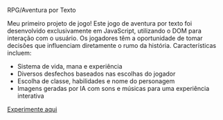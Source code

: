 RPG/Aventura por Texto

Meu primeiro projeto de jogo! Este jogo de aventura por texto foi desenvolvido exclusivamente em JavaScript, utilizando o DOM para interação com o usuário. Os jogadores têm a oportunidade de tomar decisões que influenciam diretamente o rumo da história. Características incluem:

- Sistema de vida, mana e experiência
- Diversos desfechos baseados nas escolhas do jogador
- Escolha de classe, habilidades e nome do personagem
- Imagens geradas por IA com sons e músicas para uma experiência interativa

[Experimente aqui](https://vciolac.github.io/cyo/)
